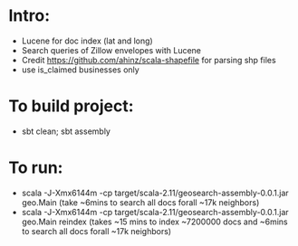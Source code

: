 # Intro:
- Lucene for doc index (lat and long)
- Search queries of Zillow envelopes with Lucene
- Credit https://github.com/ahinz/scala-shapefile for parsing shp files
- use is_claimed businesses only

# To build project:
- sbt clean; sbt assembly

# To run:
- scala -J-Xmx6144m -cp target/scala-2.11/geosearch-assembly-0.0.1.jar geo.Main (take ~6mins to search all docs forall ~17k neighbors)
- scala -J-Xmx6144m -cp target/scala-2.11/geosearch-assembly-0.0.1.jar geo.Main reindex (takes ~15 mins to index ~7200000 docs and ~6mins to search all docs forall ~17k neighbors)
